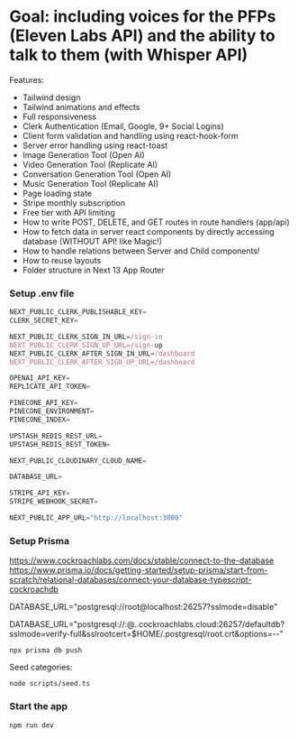 # Goal: including voices for the PFPs (Eleven Labs API) and the ability to talk to them (with Whisper API)


Features:

- Tailwind design
- Tailwind animations and effects
- Full responsiveness
- Clerk Authentication (Email, Google, 9+ Social Logins)
- Client form validation and handling using react-hook-form
- Server error handling using react-toast
- Image Generation Tool (Open AI)
- Video Generation Tool (Replicate AI)
- Conversation Generation Tool (Open AI)
- Music Generation Tool (Replicate AI)
- Page loading state
- Stripe monthly subscription
- Free tier with API limiting
- How to write POST, DELETE, and GET routes in route handlers (app/api)
- How to fetch data in server react components by directly accessing database (WITHOUT API! like Magic!)
- How to handle relations between Server and Child components!
- How to reuse layouts
- Folder structure in Next 13 App Router

### Setup .env file


```js
NEXT_PUBLIC_CLERK_PUBLISHABLE_KEY=
CLERK_SECRET_KEY=

NEXT_PUBLIC_CLERK_SIGN_IN_URL=/sign-in
NEXT_PUBLIC_CLERK_SIGN_UP_URL=/sign-up
NEXT_PUBLIC_CLERK_AFTER_SIGN_IN_URL=/dashboard
NEXT_PUBLIC_CLERK_AFTER_SIGN_UP_URL=/dashboard

OPENAI_API_KEY=
REPLICATE_API_TOKEN=

PINECONE_API_KEY=
PINECONE_ENVIRONMENT=
PINECONE_INDEX=

UPSTASH_REDIS_REST_URL=
UPSTASH_REDIS_REST_TOKEN=

NEXT_PUBLIC_CLOUDINARY_CLOUD_NAME=

DATABASE_URL=

STRIPE_API_KEY=
STRIPE_WEBHOOK_SECRET=

NEXT_PUBLIC_APP_URL="http://localhost:3000"
```

### Setup Prisma

https://www.cockroachlabs.com/docs/stable/connect-to-the-database
https://www.prisma.io/docs/getting-started/setup-prisma/start-from-scratch/relational-databases/connect-your-database-typescript-cockroachdb

DATABASE_URL="postgresql://root@localhost:26257?sslmode=disable"

DATABASE_URL="postgresql://<myusername>:<mypassword>@<short-id>.<region>.cockroachlabs.cloud:26257/defaultdb?sslmode=verify-full&sslrootcert=$HOME/.postgresql/root.crt&options=--<mycluster>"


```shell
npx prisma db push

```

Seed categories:
```shell
node scripts/seed.ts
```

### Start the app

```shell
npm run dev
```
